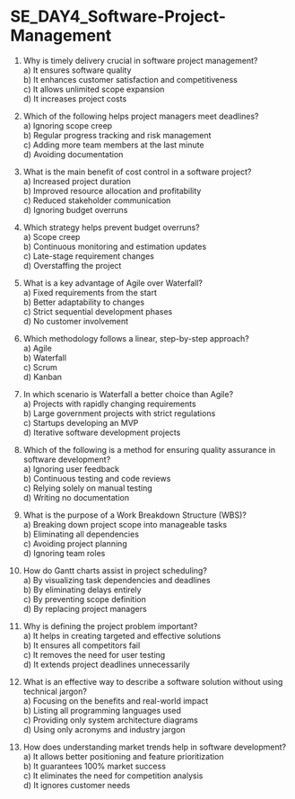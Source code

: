 # SE_DAY4_Software-Project-Management

1. Why is timely delivery crucial in software project management?  
   a) It ensures software quality  
   b) It enhances customer satisfaction and competitiveness  
   c) It allows unlimited scope expansion  
   d) It increases project costs  

2. Which of the following helps project managers meet deadlines?  
   a) Ignoring scope creep  
   b) Regular progress tracking and risk management  
   c) Adding more team members at the last minute  
   d) Avoiding documentation  

3. What is the main benefit of cost control in a software project?  
   a) Increased project duration  
   b) Improved resource allocation and profitability  
   c) Reduced stakeholder communication  
   d) Ignoring budget overruns  

4. Which strategy helps prevent budget overruns?  
   a) Scope creep  
   b) Continuous monitoring and estimation updates  
   c) Late-stage requirement changes  
   d) Overstaffing the project  

5. What is a key advantage of Agile over Waterfall?  
   a) Fixed requirements from the start  
   b) Better adaptability to changes  
   c) Strict sequential development phases  
   d) No customer involvement  

6. Which methodology follows a linear, step-by-step approach?  
   a) Agile  
   b) Waterfall  
   c) Scrum  
   d) Kanban  

7. In which scenario is Waterfall a better choice than Agile?  
   a) Projects with rapidly changing requirements  
   b) Large government projects with strict regulations  
   c) Startups developing an MVP  
   d) Iterative software development projects  
 
8. Which of the following is a method for ensuring quality assurance in software development?  
   a) Ignoring user feedback  
   b) Continuous testing and code reviews  
   c) Relying solely on manual testing  
   d) Writing no documentation  

9. What is the purpose of a Work Breakdown Structure (WBS)?  
   a) Breaking down project scope into manageable tasks  
   b) Eliminating all dependencies  
   c) Avoiding project planning  
   d) Ignoring team roles  

10. How do Gantt charts assist in project scheduling?  
   a) By visualizing task dependencies and deadlines  
   b) By eliminating delays entirely  
   c) By preventing scope definition  
   d) By replacing project managers  

11. Why is defining the project problem important?  
   a) It helps in creating targeted and effective solutions  
   b) It ensures all competitors fail  
   c) It removes the need for user testing  
   d) It extends project deadlines unnecessarily  

12. What is an effective way to describe a software solution without using technical jargon?  
   a) Focusing on the benefits and real-world impact  
   b) Listing all programming languages used  
   c) Providing only system architecture diagrams  
   d) Using only acronyms and industry jargon  

13. How does understanding market trends help in software development?  
   a) It allows better positioning and feature prioritization  
   b) It guarantees 100% market success  
   c) It eliminates the need for competition analysis  
   d) It ignores customer needs  

